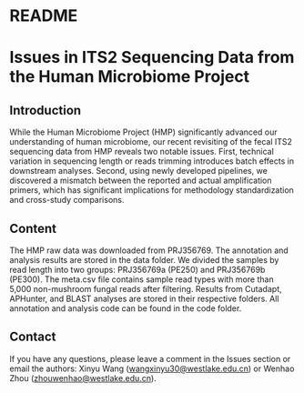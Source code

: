 # README

# Issues in ITS2 Sequencing Data from the Human Microbiome Project

## Introduction

While the Human Microbiome Project (HMP) significantly advanced our understanding of human microbiome, our recent revisiting of the fecal ITS2 sequencing data from HMP reveals two notable issues. First, technical variation in sequencing length or reads trimming introduces batch effects in downstream analyses. Second, using newly developed pipelines, we discovered a mismatch between the reported and actual amplification primers, which has significant implications for methodology standardization and cross-study comparisons. 

## Content

The HMP raw data was downloaded from PRJ356769. The annotation and analysis results are stored in the data folder. We divided the samples by read length into two groups: PRJ356769a (PE250) and PRJ356769b (PE300). The meta.csv file contains sample read types with more than 5,000 non-mushroom fungal reads after filtering. Results from Cutadapt, APHunter, and BLAST analyses are stored in their respective folders. All annotation and analysis code can be found in the code folder. 

## Contact

If you have any questions, please leave a comment in the Issues section or email the authors: Xinyu Wang ([wangxinyu30@westlake.edu.cn](mailto:wangxinyu30@westlake.edu.cn)) or Wenhao Zhou ([zhouwenhao@westlake.edu.cn](mailto:zhouwenhao@westlake.edu.cn)).